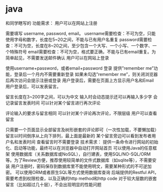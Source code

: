 # java
和同学瞎写的
功能需求：
用户可以在网站上注册

需要填写 username, password, email。
username需要检查：不可为空，只能使用字母和数字，长度在5~20之间，不能与已有用户名重复
password需要检查：不可为空，长度在8~20之间，至少包含一个大写、一个小写、一个数字、一个特殊符号
email需要检查：不可为空，格式要正确，不能与已有email重复。为简单起见，不需要发送邮件确认
用户可以在网站上登录

使用username+password，或者email+password 登录
提供”remember me”功能，登录后一个月内不需要重新登录
如果未勾选”remember me”，则关闭浏览器后再次访问会提示注册或登录
用户登录后，需要在页面上方显示用户名和Email
用户登录后，可以发表留言。

留言长度在3~200字之间，可以为中文
输入时会动态提示还可以再输入多少字
会记录留言发表时间
可以针对某个留言进行再次评论

评论输入的要求与留言相同
可以针对某个评论再次评论，不限层级
用户可以查看留言

只需要一个页面显示全部留言及树形嵌套的评论即可（一次性加载，不要懒加载）
留言以时间倒序从上向下排列，最上面是最新的
某个留言旁边可以看到发布者用户名和发表时间
查看留言时不需要登录
技术需求：
提供一条命令进行网站的初始化、启动等功能，最终可以在浏览器中自动打开网站首页
可以使用Java的任意框架
使用数据库（关系数据库或NoSQL），自行建表，使用SQL/NO-SQL/ORM等。为了Review方便，推荐使用较简单的文件式数据库（如sqlite等），不需要安装
用户注册时，密码保存到数据库里不能使用明文，需要某种形式的不可逆加密。
可以使用ORM或者原生SQL等方式使用数据库查询
后端提供的Restful API，需要考虑到权限检查，以及正确的http method和http code
对于较大层数的嵌套留言（比如超过几十层），不会出现明显的性能问题
